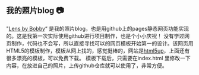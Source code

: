 ## 我的照片blog :camera:

"[Lens by Bobby](https://photo-blog.761226.xyz/)“ 是我的照片blog，也是用github上的pages静态网页功能实现的。这是我第一次实际使用github进行项目制作，也是个小小庆祝！
没有学过网页制作，代码也不会写，所以直接寻找可以的网页模板开始第一的设计。该网页用HTML5的模板制作，模板从网上找的，感觉挺棒的，网站是[html5up](https://html5up.net)，上面还有很多漂亮的模板，可以免费下载。
模板下载后，只需要在index.html 里修改一下内容，在放进自己的照片，上传github仓库就可以使用了，非常方便。
